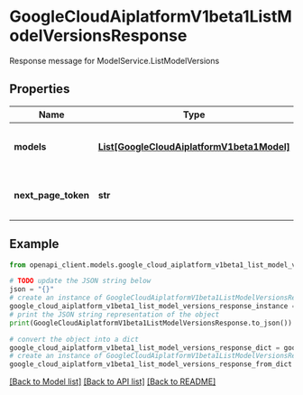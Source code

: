 # GoogleCloudAiplatformV1beta1ListModelVersionsResponse

Response message for ModelService.ListModelVersions

## Properties

Name | Type | Description | Notes
------------ | ------------- | ------------- | -------------
**models** | [**List[GoogleCloudAiplatformV1beta1Model]**](GoogleCloudAiplatformV1beta1Model.md) | List of Model versions in the requested page. In the returned Model name field, version ID instead of regvision tag will be included. | [optional] 
**next_page_token** | **str** | A token to retrieve the next page of results. Pass to ListModelVersionsRequest.page_token to obtain that page. | [optional] 

## Example

```python
from openapi_client.models.google_cloud_aiplatform_v1beta1_list_model_versions_response import GoogleCloudAiplatformV1beta1ListModelVersionsResponse

# TODO update the JSON string below
json = "{}"
# create an instance of GoogleCloudAiplatformV1beta1ListModelVersionsResponse from a JSON string
google_cloud_aiplatform_v1beta1_list_model_versions_response_instance = GoogleCloudAiplatformV1beta1ListModelVersionsResponse.from_json(json)
# print the JSON string representation of the object
print(GoogleCloudAiplatformV1beta1ListModelVersionsResponse.to_json())

# convert the object into a dict
google_cloud_aiplatform_v1beta1_list_model_versions_response_dict = google_cloud_aiplatform_v1beta1_list_model_versions_response_instance.to_dict()
# create an instance of GoogleCloudAiplatformV1beta1ListModelVersionsResponse from a dict
google_cloud_aiplatform_v1beta1_list_model_versions_response_from_dict = GoogleCloudAiplatformV1beta1ListModelVersionsResponse.from_dict(google_cloud_aiplatform_v1beta1_list_model_versions_response_dict)
```
[[Back to Model list]](../README.md#documentation-for-models) [[Back to API list]](../README.md#documentation-for-api-endpoints) [[Back to README]](../README.md)



